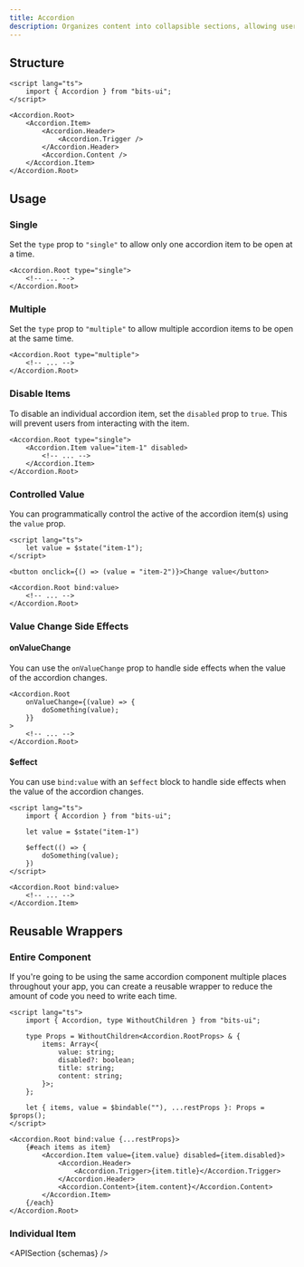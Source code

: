 ```yaml
---
title: Accordion
description: Organizes content into collapsible sections, allowing users to focus on one section at a time.
---
```


<script>
	import { APISection, ComponentPreview, AccordionDemo } from '$lib/components/index.js'
	export let schemas
</script>

<ComponentPreview name="accordion-demo" comp="Accordion">

<AccordionDemo slot="preview" />

</ComponentPreview>

## Structure

```svelte
<script lang="ts">
	import { Accordion } from "bits-ui";
</script>

<Accordion.Root>
	<Accordion.Item>
		<Accordion.Header>
			<Accordion.Trigger />
		</Accordion.Header>
		<Accordion.Content />
	</Accordion.Item>
</Accordion.Root>
```

## Usage

### Single

Set the `type` prop to `"single"` to allow only one accordion item to be open at a time.

```svelte {1}
<Accordion.Root type="single">
	<!-- ... -->
</Accordion.Root>
```

### Multiple

Set the `type` prop to `"multiple"` to allow multiple accordion items to be open at the same time.

```svelte {1}
<Accordion.Root type="multiple">
	<!-- ... -->
</Accordion.Root>
```

### Disable Items

To disable an individual accordion item, set the `disabled` prop to `true`. This will prevent users from interacting with the item.

```svelte {2}
<Accordion.Root type="single">
	<Accordion.Item value="item-1" disabled>
		<!-- ... -->
	</Accordion.Item>
</Accordion.Root>
```

### Controlled Value

You can programmatically control the active of the accordion item(s) using the `value` prop.

```svelte
<script lang="ts">
	let value = $state("item-1");
</script>

<button onclick={() => (value = "item-2")}>Change value</button>

<Accordion.Root bind:value>
	<!-- ... -->
</Accordion.Root>
```

### Value Change Side Effects

#### onValueChange

You can use the `onValueChange` prop to handle side effects when the value of the accordion changes.

```svelte
<Accordion.Root
	onValueChange={(value) => {
		doSomething(value);
	}}
>
	<!-- ... -->
</Accordion.Root>
```

#### $effect

You can use `bind:value` with an `$effect` block to handle side effects when the value of the accordion changes.

```svelte
<script lang="ts">
	import { Accordion } from "bits-ui";

	let value = $state("item-1")

	$effect(() => {
		doSomething(value);
	})
</script>

<Accordion.Root bind:value>
	<!-- ... -->
</Accordion.Item>
```

## Reusable Wrappers

### Entire Component

If you're going to be using the same accordion component multiple places throughout your app, you can create a reusable wrapper to reduce the amount of code you need to write each time.

```svelte title="CustomAccordion.svelte"
<script lang="ts">
	import { Accordion, type WithoutChildren } from "bits-ui";

	type Props = WithoutChildren<Accordion.RootProps> & {
		items: Array<{
			value: string;
			disabled?: boolean;
			title: string;
			content: string;
		}>;
	};

	let { items, value = $bindable(""), ...restProps }: Props = $props();
</script>

<Accordion.Root bind:value {...restProps}>
	{#each items as item}
		<Accordion.Item value={item.value} disabled={item.disabled}>
			<Accordion.Header>
				<Accordion.Trigger>{item.title}</Accordion.Trigger>
			</Accordion.Header>
			<Accordion.Content>{item.content}</Accordion.Content>
		</Accordion.Item>
	{/each}
</Accordion.Root>
```

### Individual Item

<APISection {schemas} />
